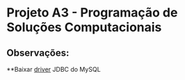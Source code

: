 # Projeto A3 - Programação de Soluções Computacionais



## Observações:
**Baixar [driver](https://dev.mysql.com/downloads/connector/j/) JDBC do MySQL
